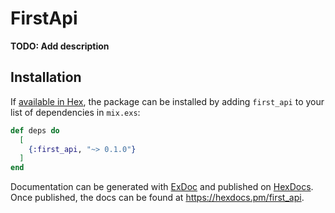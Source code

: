# FirstApi

**TODO: Add description**

## Installation

If [available in Hex](https://hex.pm/docs/publish), the package can be installed
by adding `first_api` to your list of dependencies in `mix.exs`:

```elixir
def deps do
  [
    {:first_api, "~> 0.1.0"}
  ]
end
```

Documentation can be generated with [ExDoc](https://github.com/elixir-lang/ex_doc)
and published on [HexDocs](https://hexdocs.pm). Once published, the docs can
be found at <https://hexdocs.pm/first_api>.

